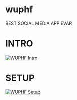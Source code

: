 # wuphf

BEST SOCIAL MEDIA APP EVAR

# INTRO

[![WUPHF Intro](http://img.youtube.com/vi/cugWd76Yczo/0.jpg)](https://www.youtube.com/watch?v=cugWd76Yczo "WUPHF Intro")

# SETUP

[![WUPHF Setup](http://img.youtube.com/vi/yL1z1ZHD0K4/0.jpg)](https://www.youtube.com/watch?v=yL1z1ZHD0K4 "WUPHF Setup")
